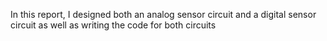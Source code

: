 In this report, I designed both an analog sensor circuit and a digital sensor circuit as well as writing the code for both circuits
